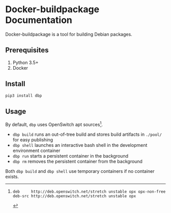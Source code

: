 # Docker-buildpackage Documentation

Docker-buildpackage is a tool for building Debian packages.

## Prerequisites

1. Python 3.5+
1. Docker

## Install

```bash
pip3 install dbp
```

## Usage

By default, `dbp` uses OpenSwitch apt sources[^1].

* `dbp build` runs an out-of-tree build and stores build artifacts in `./pool/` for easy publishing
* `dbp shell` launches an interactive bash shell in the development environment container
* `dbp run` starts a persistent container in the background
* `dbp rm` removes the persistent container from the background

Both `dbp build` and `dbp shell` use temporary containers if no container exists.

[^1]:
    ```
    deb     http://deb.openswitch.net/stretch unstable opx opx-non-free
    deb-src http://deb.openswitch.net/stretch unstable opx
    ```
